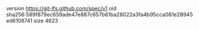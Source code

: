 version https://git-lfs.github.com/spec/v1
oid sha256:589f879ec659ade47e887c657b61ba28022a3fa4b95cca081e28945ed6108741
size 4623
